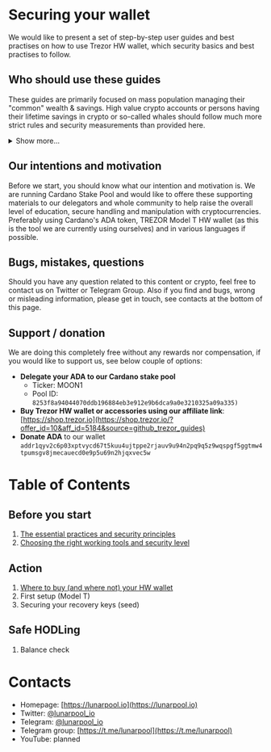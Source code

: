 # Securing your wallet

We would like to present a set of step-by-step user guides and best practises on how to use Trezor HW wallet, which security basics and best practises to follow.

## Who should use these guides

These guides are primarily focused on mass population managing their "common" wealth & savings. High value crypto accounts or persons having their lifetime savings in crypto or so-called whales should follow much more strict rules and security measurements than provided here.

<details>
  <summary>Show more...</summary><br />
You now probably ask what is a high value, who is a whale or what is the threshhold to follow higher level of security... The right answer is: it's up to you. You have to take into account the risk of losing your crypto and what it would mean to you.

It is also worth mentioning that **TREZOR Model T** is a device you can buy for around 200 USD, **Trezor ONE** for around 70 USD. Of course you can store your 10 millions USD in crypto to that device and we would recommend you that, but with such a large stake you have to know what to do when you lose your device, how to store its recovery keys, to which device it is safe to connect it and so on.

Okay, you probably still need a treshold, right? We would say 100 000 USD is the boundary. If you have less than that in your crypto, it should be okay to follow these recommendations, if you are over, you should consider another measurements, complementary devices and modus operandi.

To get an idea how these another measurements could look like, watch/study these sources:

- **Charles Hoskinson's** YouTube whiteboard video - [Security Foundations: How to Secure Your Wallet Recovery Phrase for Cryptocurrency Wallets](https://www.youtube.com/embed/fqrAzBAi64c)

<br /></details>

## Our intentions and motivation

Before we start, you should know what our intention and motivation is. We are running Cardano Stake Pool and would like to offere these supporting materials to our delegators and whole community to help raise the overall level of education, secure handling and manipulation with cryptocurrencies. Preferably using Cardano's ADA token, TREZOR Model T HW wallet (as this is the tool we are currently using ourselves) and in various languages if possible.

## Bugs, mistakes, questions

Should you have any question related to this content or crypto, feel free to contact us on Twitter or Telegram Group. Also if you find and bugs, wrong or misleading information, please get in touch, see contacts at the bottom of this page.

## Support / donation

We are doing this completely free without any rewards nor compensation, if you would like to support us, see below couple of options:

* **Delegate your ADA to our Cardano stake pool**
  * Ticker: MOON1
  * Pool ID: ```8253f8a94044070ddb196884eb3e912e9b6dca9a0e3210325a09a335)```
* **Buy Trezor HW wallet or accessories using our affiliate link**: [https://shop.trezor.io](https://shop.trezor.io/?offer_id=10&aff_id=5184&source=github_trezor_guides)
* **Donate ADA** to our wallet ```addr1qyv2c6p03xptvycd67t5kuu4ujtppe2rjauv9u94n2pq9q5z9wqspgf5ggtmw4tpumsgv8jmecauecd0e9p5u69n2hjqxvec5w```

# Table of Contents
## Before you start
1. [The essential practices and security principles](docs/The_essential_practices_and_principles.md)
1. [Choosing the right working tools and security level](docs/Choosing_the_righ_working_tools.md)
## Action
1. [Where to buy (and where not) your HW wallet](docs/Where_to_buy_HW_wallet.md)
1. First setup (Model T)
1. Securing your recovery keys (seed)
## Safe HODLing
1. Balance check

# Contacts

* Homepage: [https://lunarpool.io](https://lunarpool.io)
* Twitter: [@lunarpool_io](https://twitter.com/lunarpool_io)
* Telegram: [@lunarpool_io](https://t.me/lunarpool_io)
* Telegram group: [https://t.me/lunarpool](https://t.me/lunarpool)
* YouTube: planned
